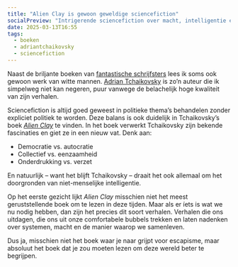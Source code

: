 ```yaml
---
title: "Alien Clay is gewoon geweldige sciencefiction"
socialPreview: "Intrigerende sciencefiction over macht, intelligentie en verzet – Alien Clay is precies wat we nu nodig hebben."
date: 2025-03-13T16:55
tags:
  - boeken
  - adriantchaikovsky
  - sciencefiction
---
```


Naast de briljante boeken van [fantastische schrijfsters](https://reinier.fyi/onderwerp/fantastische-schrijfsters/) lees ik soms ook gewoon werk van witte mannen. [Adrian Tchaikovsky](https://app.thestorygraph.com/authors/e92abad2-5d9d-44a9-babb-b0e1e781fd01) is zo’n auteur die ik simpelweg niet kan negeren, puur vanwege de belachelijk hoge kwaliteit van zijn verhalen.

Sciencefiction is altijd goed geweest in politieke thema’s behandelen zonder expliciet politiek te worden. Deze balans is ook duidelijk in Tchaikovsky’s boek [*Alien Clay*](https://app.thestorygraph.com/books/bd589c56-57e4-429a-afac-1bb1381514d6) te vinden. In het boek verwerkt Tchaikovsky zijn bekende fascinaties en giet ze in een nieuw vat. Denk aan:

- Democratie vs. autocratie
- Collectief vs. eenzaamheid
- Onderdrukking vs. verzet

En natuurlijk – want het blijft Tchaikovsky – draait het ook allemaal om het doorgronden van niet-menselijke intelligentie.

Op het eerste gezicht lijkt *Alien Clay* misschien niet het meest geruststellende boek om te lezen in deze tijden. Maar als er íets is wat we nu nodig hebben, dan zijn het precies dit soort verhalen. Verhalen die ons uitdagen, die ons uit onze comfortabele bubbels trekken en laten nadenken over systemen, macht en de manier waarop we samenleven.

Dus ja, misschien niet het boek waar je naar grijpt voor escapisme, maar absoluut het boek dat je zou moeten lezen om deze wereld beter te begrijpen.

